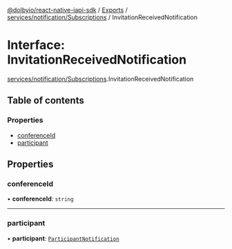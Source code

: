 [@dolbyio/react-native-iapi-sdk](../README.md) / [Exports](../modules.md) / [services/notification/Subscriptions](../modules/services_notification_Subscriptions.md) / InvitationReceivedNotification

# Interface: InvitationReceivedNotification

[services/notification/Subscriptions](../modules/services_notification_Subscriptions.md).InvitationReceivedNotification

## Table of contents

### Properties

- [conferenceId](services_notification_Subscriptions.InvitationReceivedNotification.md#conferenceid)
- [participant](services_notification_Subscriptions.InvitationReceivedNotification.md#participant)

## Properties

### conferenceId

• **conferenceId**: `string`

___

### participant

• **participant**: [`ParticipantNotification`](services_notification_ParticipantNotification.ParticipantNotification.md)
